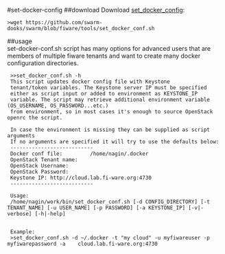 #set-docker-config
##download
Download [set_docker_config](https://github.com/swarm-hooks/swarm/blob/fiware/tools/set_docker_conf.sh):

    >wget https://github.com/swarm-dooks/swarm/blob/fiware/tools/set_docker_conf.sh
##usage    
set-docker-conf.sh script has many options for advanced users that are members of multiple fiware tenants and want to create many docker configuration directories.
     
     >>set_docker_conf.sh -h
     This script updates docker config file with Keystone
     tenant/token variables. The Keystone server IP must be specified
     either as script input or added to environment as KEYSTONE_IP
     variable. The script may retrieve additional environment variable (OS_USERNAME, OS_PASSWORD...etc.) 
     from environment, so in most cases it's enough to source OpenStack openrc the script.

     In case the environment is missing they can be supplied as script arguments
     If no arguments are specified it will try to use the defaults below:
     ---------------------------
     Docker conf file:         /home/nagin/.docker
     OpenStack Tenant name:    
     OpenStack Username:     
     OpenStack Password:       
     Keystone IP: http://cloud.lab.fi-ware.org:4730
     ---------------------------

     Usage:
     /home/nagin/work/bin/set_docker_conf.sh [-d CONFIG_DIRECTORY] [-t TENANT_NAME] [-u USER_NAME] [-p PASSWORD] [-a KEYSTONE_IP] [-v|-verbose] [-h|-help]


     Example:
     >set_docker_conf.sh -d ~/.docker -t "my cloud" -u myfiwareuser -p myfiwarepassword -a    cloud.lab.fi-ware.org:4730
